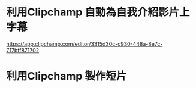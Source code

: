 # 利用Clipchamp 自動為自我介紹影片上字幕
https://app.clipchamp.com/editor/3315d30c-c930-448a-8e7c-717bff871702

# 利用Clipchamp 製作短片
